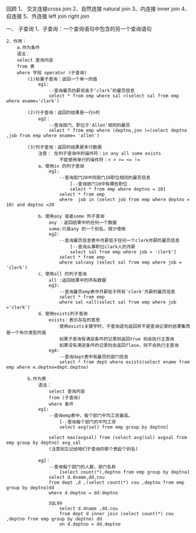回顾
	1、 交叉连接cross join
	2、自然连接 natural join
	3、内连接	inner join
	4、自连接
	5、外连接
		left join
		right	join
		
一、 子查询
	1、子查询：一个查询语句中包含的另一个查询语句
				
	2、作用：
		a.作为条件
		语法：
		select 查询内容
		from 表
		where 字段 operator (子查询)
			(1)标量子查询：返回一个单一的值
				eg1:
					--查询雇员的薪资高于‘clark’的雇员信息
					select * from emp where sal >(select sal from emp where ename='clark')
				
			(2)行子查询：返回的结果是一行n列
				eg2：
					--查询部门、职位于'Allen'相同的雇员
					select * from emp where (deptno,jon )=(select deptno ,job from emp where ename= 'allen')
		
			(3)列子查询：返回的结果是多行数据
				注意： 在列子查询中的操作符：in any all some exists
						不能使用单行的操作符：< > >= <= != 
				a、使用in 的列子查询
					eg1:
						--查询部门20中同部门10职位相同的雇员信息
							[--查询部门10中有哪些职位
							select * from emp where deptno = 10]
						select * from emp 
						where  job in (select job from emp where deptno = 10) and deptno =20
				
				b、使用any 或者some 列子查询
					any ：返回结果中的任何一个数据	
					some:只是any 的一个别名，很少使用
					eg2:
						--查询雇员信息表中月薪低于任何一个clerk月薪的雇员信息
							[--查询从事职位clark人的月薪
							select sal from emp where job = 'clerk']
						select * from emp 
						where sal<any (select sal from emp where job = 'clerk')
				c、使用all 的列子查询	
					all :返回结果中的所有数据
					eg3:
						--查询雇员emp表中月薪低于所有'clerk'月薪的雇员信息
						select * from emp
						where sal <all(select sal from emp where job ='clerk')
				d、使用exists列子查询
					exists：表示存在的意思
						使用exists关键字时，子查询语句返回并不是查询记录的结果集而是一个布尔类型的值
						如果子查询有满足条件的记录则返回true 则会执行主查询
						如果没有满足条件的记录则会返回flase，则不会执行主查询
					eg4:
						--查询dept表中有雇员的部门信息
						select * from dept where exists(select ename from emp where e.deptno=dept.deptno)
					
			b.作为表
				语法：
					select 查询内容
					from (子查询)
					where 条件
				eg1:
					--查询emp表中，每个部门平均工资最高。
						[--查询每个部门的平均工资
						select avg(sal) from emp group by deptno]
						
					select max(avgsal) from (select avg(sal) avgsal from emp group by deptno) avg_sal
					(注意别忘记给咱们子查询的那个表起个别名)
					
				eg2：
					--查询每个部门的人数、部门名称
						[select count(*),deptno from emp group by deptno]
					select d.dname,dd,cou
					from dept ,d ,(select count(*) cou ,deptno from emp group by deptno)dd 
					where d.deptno = dd.deptno 
					
					SQL99
						select d.dname ,dd.cou 
						from dept d inner join (select count(*) cou ,deptno from emp group by deptno) dd 
						on d.deptno = dd.deptno